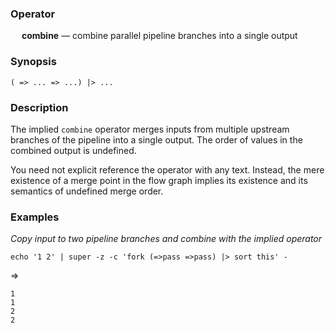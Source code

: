 ### Operator

&emsp; **combine** &mdash; combine parallel pipeline branches into a single output

### Synopsis

```
( => ... => ...) |> ...
```
### Description

The implied `combine` operator merges inputs from multiple upstream branches of
the pipeline into a single output.  The order of values in the combined
output is undefined.

You need not explicit reference the operator with any text.  Instead, the
mere existence of a merge point in the flow graph implies its existence
and its semantics of undefined merge order.

### Examples

_Copy input to two pipeline branches and combine with the implied operator_
```mdtest-command
echo '1 2' | super -z -c 'fork (=>pass =>pass) |> sort this' -
```
=>
```mdtest-output
1
1
2
2
```
